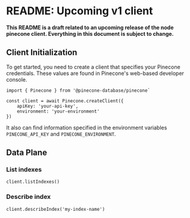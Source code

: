 # README: Upcoming v1 client

**This README is a draft related to an upcoming release of the node pinecone client. Everything in this document is subject to change.**

## Client Initialization

To get started, you need to create a client that specifies your Pinecone credentials. These values are found in Pinecone's web-based developer console.

```
import { Pinecone } from '@pinecone-database/pinecone`

const client = await Pinecone.createClient({
    apiKey: 'your-api-key',
    environment: 'your-environment'
})

```

It also can find information specified in the environment variables `PINECONE_API_KEY` and `PINECONE_ENVIRONMENT`.

## Data Plane

### List indexes

```
client.listIndexes()
```

### Describe index

```
client.describeIndex('my-index-name')
```